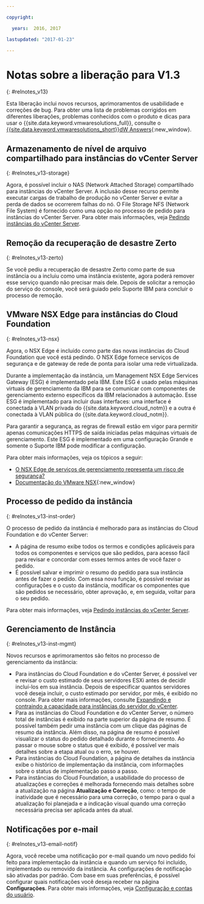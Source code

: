 ```yaml
---

copyright:

  years:  2016, 2017

lastupdated: "2017-01-23"

---
```


# Notas sobre a liberação para V1.3
{: #relnotes_v13}

Esta liberação inclui novos recursos, aprimoramentos de usabilidade e correções de bug. Para obter uma lista de problemas corrigidos em diferentes liberações, problemas conhecidos com o produto e dicas para usar o {{site.data.keyword.vmwaresolutions_full}}, consulte o [{{site.data.keyword.vmwaresolutions_short}}dW Answers](https://developer.ibm.com/answers/topics/cloudvmw/){:new_window}.

## Armazenamento de nível de arquivo compartilhado para instâncias do vCenter Server
{: #relnotes_v13-storage}

Agora, é possível incluir o NAS (Network Attached Storage) compartilhado para instâncias do vCenter Server. A inclusão desse recurso permite executar cargas de trabalho de produção no vCenter Server e evitar a perda de dados se ocorrerem falhas do nó. O File Storage NFS (Network File System) é fornecido como uma opção no processo de pedido para instâncias do vCenter Server. Para obter mais informações, veja [Pedindo instâncias do vCenter Server](/docs/services/vmwaresolutions/vcenter?topic=vmware-solutions-vc_orderinginstance).

## Remoção da recuperação de desastre Zerto
{: #relnotes_v13-zerto}

Se você pediu a recuperação de desastre Zerto como parte de sua instância ou a incluiu como uma instância existente, agora poderá remover esse serviço quando não precisar mais dele. Depois de solicitar a remoção do serviço do console, você será guiado pelo Suporte IBM para concluir o processo de remoção.

## VMware NSX Edge para instâncias do Cloud Foundation
{: #relnotes_v13-nsx}

Agora, o NSX Edge é incluído como parte das novas instâncias do Cloud Foundation que você está pedindo. O NSX Edge fornece serviços de segurança e de gateway de rede de ponta para isolar uma rede virtualizada.

Durante a implementação da instância, um Management NSX Edge Services Gateway (ESG) é implementado pela IBM. Este ESG é usado pelas máquinas virtuais de gerenciamento da IBM para se comunicar com componentes de gerenciamento externo específicos da IBM relacionados à automação. Esse ESG é implementado para incluir duas interfaces: uma interface é conectada à VLAN privada do {{site.data.keyword.cloud_notm}} e a outra é conectada à VLAN pública do {{site.data.keyword.cloud_notm}}.

Para garantir a segurança, as regras de firewall estão em vigor para permitir apenas comunicações HTTPS de saída iniciadas pelas máquinas virtuais de gerenciamento. Este ESG é implementado em uma configuração Grande e somente o Suporte IBM pode modificar a configuração.

Para obter mais informações, veja os tópicos a seguir:
* [O NSX Edge de serviços de gerenciamento representa um risco de segurança?](/docs/services/vmwaresolutions/vmonic?topic=vmware-solutions-faq#does-the-management-services-nsx-edge-pose-a-security-risk-)
* [Documentação do VMware NSX](https://pubs.vmware.com/NSX-6/index.jsp?topic=%2Fcom.vmware.nsx.admin.doc%2FGUID-3F96DECE-33FB-43EE-88D7-124A730830A4.html){:new_window}

## Processo de pedido da instância
{: #relnotes_v13-inst-order}

O processo de pedido da instância é melhorado para as instâncias do Cloud Foundation e do vCenter Server:

* A página de resumo exibe todos os termos e condições aplicáveis para todos os componentes e serviços que são pedidos, para acesso fácil para revisar e concordar com esses termos antes de você fazer o pedido.
* É possível salvar e imprimir o resumo do pedido para sua instância antes de fazer o pedido. Com essa nova função, é possível revisar as configurações e o custo da instância, modificar os componentes que são pedidos se necessário, obter aprovação, e, em seguida, voltar para o seu pedido.

Para obter mais informações, veja [Pedindo instâncias do vCenter Server](/docs/services/vmwaresolutions/vcenter?topic=vmware-solutions-vc_orderinginstance).

## Gerenciamento de Instância
{: #relnotes_v13-inst-mgmt}

Novos recursos e aprimoramentos são feitos no processo de gerenciamento da instância:

* Para instâncias do Cloud Foundation e do vCenter Server, é possível ver e revisar o custo estimado de seus servidores ESXi antes de decidir incluí-los em sua instância. Depois de especificar quantos servidores você deseja incluir, o custo estimado por servidor, por mês, é exibido no console. Para obter mais informações, consulte [Expandindo e contraindo a capacidade para instâncias do servidor do vCenter](/docs/services/vmwaresolutions/vcenter?topic=vmware-solutions-vc_addingremovingservers).
* Para as instâncias do Cloud Foundation e do vCenter Server, o número total de instâncias é exibido na parte superior da página de resumo. É possível também pedir uma instância com um clique das páginas de resumo da instância. Além disso, na página de resumo é possível visualizar o status do pedido detalhado durante o fornecimento. Ao passar o mouse sobre o status que é exibido, é possível ver mais detalhes sobre a etapa atual ou o erro, se houver.
* Para instâncias do Cloud Foundation, a página de detalhes da instância exibe o histórico de implementação da instância, com informações sobre o status de implementação passo a passo.
* Para instâncias do Cloud Foundation, a usabilidade do processo de atualizações e correções é melhorada fornecendo mais detalhes sobre a atualização na página **Atualização e Correção**, como: o tempo de inatividade que é necessário para uma correção, o tempo para o qual a atualização foi planejada e a indicação visual quando uma correção necessária precisa ser aplicada antes da atual.

## Notificações por e-mail
{: #relnotes_v13-email-notif}

Agora, você recebe uma notificação por e-mail quando um novo pedido foi feito para implementação da instância e quando um serviço foi incluído, implementado ou removido da instância. As configurações de notificação são ativadas por padrão. Com base em suas preferências, é possível configurar quais notificações você deseja receber na página **Configurações**. Para obter mais informações, veja [Configuração e contas do usuário](/docs/services/vmwaresolutions/vmonic?topic=vmware-solutions-useraccount).
